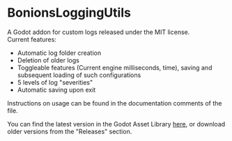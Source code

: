 # BonionsLoggingUtils
 
A Godot addon for custom logs released under the MIT license.<br/>
Current features:
- Automatic log folder creation
- Deletion of older logs
- Toggleable features (Current engine milliseconds, time), saving and subsequent loading of such configurations
- 5 levels of log "severities"
- Automatic saving upon exit

Instructions on usage can be found in the documentation comments of the file.

You can find the latest version in the Godot Asset Library [here](https://godotengine.org/asset-library/asset/4108), or download older versions from the "Releases" section.
